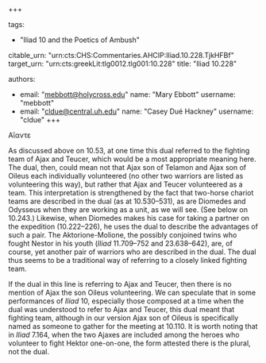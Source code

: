 +++

tags:
- "Iliad 10 and the Poetics of Ambush"

citable_urn: "urn:cts:CHS:Commentaries.AHCIP:Iliad.10.228.TjkHFBf"
target_urn: "urn:cts:greekLit:tlg0012.tlg001:10.228"
title: "Iliad 10.228"

authors:
- email: "mebbott@holycross.edu"
  name: "Mary Ebbott"
  username: "mebbott"
- email: "cldue@central.uh.edu"
  name: "Casey Dué Hackney"
  username: "cldue"
+++

<p>Αἴαντε  </p><p>As discussed above on 10.53, at one time this dual referred to the fighting team of Ajax and Teucer, which would be a most appropriate meaning here. The dual, then, could mean not that Ajax son of Telamon and Ajax son of Oileus each individually volunteered (no other two warriors are listed as volunteering this way), but rather that Ajax and Teucer volunteered as a team. This interpretation is strengthened by the fact that two-horse chariot teams are described in the dual (as at 10.530–531), as are Diomedes and Odysseus when they are working as a unit, as we will see. (See below on 10.243.) Likewise, when Diomedes makes his case for taking a partner on the expedition (10.222–226), he uses the dual to describe the advantages of such a pair. The Aktorione-Molione, the possibly conjoined twins who fought Nestor in his youth (<em>Iliad</em> 11.709–752 and 23.638–642), are, of course, yet another pair of warriors who are described in the dual. The dual thus seems to be a traditional way of referring to a closely linked fighting team.</p><p>If the dual in this line is referring to Ajax and Teucer, then there is no mention of Ajax the son Oileus volunteering. We can speculate that in some performances of <em>Iliad</em> 10, especially those composed at a time when the dual was understood to refer to Ajax and Teucer, this dual meant that fighting team, although in our version Ajax son of Oileus is specifically named as someone to gather for the meeting at 10.110. It is worth noting that in <em>Iliad</em> 7.164, when the two Ajaxes are included among the heroes who volunteer to fight Hektor one-on-one, the form attested there is the plural, not the dual.</p>